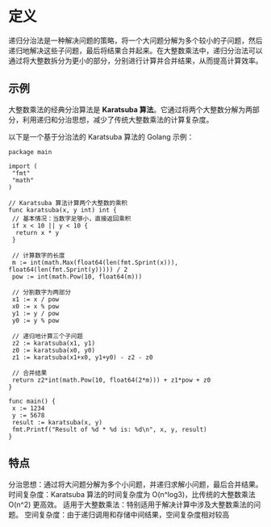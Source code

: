 # 定义

递归分治法是一种解决问题的策略，将一个大问题分解为多个较小的子问题，然后递归地解决这些子问题，最后将结果合并起来。在大整数乘法中，递归分治法可以通过将大整数拆分为更小的部分，分别进行计算并合并结果，从而提高计算效率。

## 示例

大整数乘法的经典分治算法是 **Karatsuba 算法**。它通过将两个大整数分解为两部分，利用递归和分治思想，减少了传统大整数乘法的计算复杂度。

以下是一个基于分治法的 Karatsuba 算法的 Golang 示例：

```golang
package main

import (
 "fmt"
 "math"
)

// Karatsuba 算法计算两个大整数的乘积
func karatsuba(x, y int) int {
 // 基本情况：当数字足够小，直接返回乘积
 if x < 10 || y < 10 {
  return x * y
 }

 // 计算数字的长度
 m := int(math.Max(float64(len(fmt.Sprint(x))), float64(len(fmt.Sprint(y))))) / 2
 pow := int(math.Pow(10, float64(m)))

 // 分割数字为两部分
 x1 := x / pow
 x0 := x % pow
 y1 := y / pow
 y0 := y % pow

 // 递归地计算三个子问题
 z2 := karatsuba(x1, y1)
 z0 := karatsuba(x0, y0)
 z1 := karatsuba(x1+x0, y1+y0) - z2 - z0

 // 合并结果
 return z2*int(math.Pow(10, float64(2*m))) + z1*pow + z0
}

func main() {
 x := 1234
 y := 5678
 result := karatsuba(x, y)
 fmt.Printf("Result of %d * %d is: %d\n", x, y, result)
}
```

## 特点

分治思想：通过将大问题分解为多个小问题，并递归求解小问题，最后合并结果。
时间复杂度：Karatsuba 算法的时间复杂度为 O(n^log3)，比传统的大整数乘法 O(n^2) 更高效。
适用于大整数乘法：特别适用于解决计算中涉及大整数乘法的问题。
空间复杂度：由于递归调用和存储中间结果，空间复杂度相对较高
